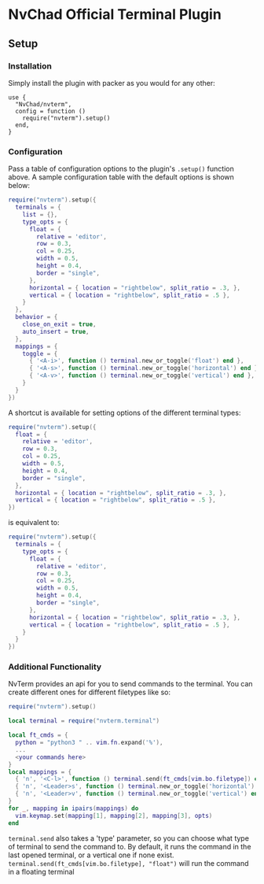 # NvChad Official Terminal Plugin

## Setup

### Installation

Simply install the plugin with packer as you would for any other:

```
use {
  "NvChad/nvterm",
  config = function ()
    require("nvterm").setup()
  end,
}
```

### Configuration
Pass a table of configuration options to the plugin's `.setup()` function above.
A sample configuration table with the default options is shown below:

```lua
require("nvterm").setup({
  terminals = {
    list = {},
    type_opts = {
      float = {
        relative = 'editor',
        row = 0.3,
        col = 0.25,
        width = 0.5,
        height = 0.4,
        border = "single",
      },
      horizontal = { location = "rightbelow", split_ratio = .3, },
      vertical = { location = "rightbelow", split_ratio = .5 },
    }
  },
  behavior = {
    close_on_exit = true,
    auto_insert = true,
  },
  mappings = {
    toggle = {
      { '<A-i>', function () terminal.new_or_toggle('float') end },
      { '<A-s>', function () terminal.new_or_toggle('horizontal') end },
      { '<A-v>', function () terminal.new_or_toggle('vertical') end },
    }
  }
})
```
A shortcut is available for setting options of the different terminal types:
```lua
require("nvterm").setup({
  float = {
    relative = 'editor',
    row = 0.3,
    col = 0.25,
    width = 0.5,
    height = 0.4,
    border = "single",
  },
  horizontal = { location = "rightbelow", split_ratio = .3, },
  vertical = { location = "rightbelow", split_ratio = .5 },
})
```

is equivalent to:

```lua
require("nvterm").setup({
  terminals = {
    type_opts = {
      float = {
        relative = 'editor',
        row = 0.3,
        col = 0.25,
        width = 0.5,
        height = 0.4,
        border = "single",
      },
      horizontal = { location = "rightbelow", split_ratio = .3, },
      vertical = { location = "rightbelow", split_ratio = .5 },
    }
  }
})
```

### Additional Functionality

NvTerm provides an api for you to send commands to the terminal. You can create different ones for different filetypes like so:
```lua
require("nvterm").setup()

local terminal = require("nvterm.terminal")

local ft_cmds = {
  python = "python3 " .. vim.fn.expand('%'),
  ...
  <your commands here>
}
local mappings = {
  { 'n', '<C-l>', function () terminal.send(ft_cmds[vim.bo.filetype]) end },
  { 'n', '<Leader>s', function () terminal.new_or_toggle('horizontal') end },
  { 'n', '<Leader>v', function () terminal.new_or_toggle('vertical') end },
}
for _, mapping in ipairs(mappings) do
  vim.keymap.set(mapping[1], mapping[2], mapping[3], opts)
end
```

`terminal.send` also takes a 'type' parameter, so you can choose what type of terminal to send the command to.
By default, it runs the command in the last opened terminal, or a vertical one if none exist.
`terminal.send(ft_cmds[vim.bo.filetype], "float")` will run the command in a floating terminal


